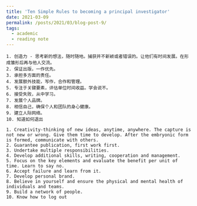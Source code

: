 ```yaml
---
title: 'Ten Simple Rules to becoming a principal investigator'
date: 2021-03-09
permalink: /posts/2021/03/blog-post-9/
tags:
  - academic
  - reading note
---
```


	1. 创造力 - 思考新的想法，随时随地。捕获并不新颖或者错误的。让他们有时间发展。在形成雏形后再与他人交流。
	2. 保证出版，一作优先。
	3. 承担多方面的责任。
	4. 发展额外技能，写作，合作和管理。
	5. 专注于关键要素，评估单位时间收益。学会说不。
	6. 接受失败，从中学习。
	7. 发展个人品牌。
	8. 相信自己，确保个人和团队的身心健康。
	9. 建立人际网络。
	10. 知道如何退出
	
	1. Creativity-thinking of new ideas, anytime, anywhere. The capture is not new or wrong. Give them time to develop. After the embryonic form is formed, communicate with others.
	2. Guarantee publication, first work first.
	3. Undertake multiple responsibilities.
	4. Develop additional skills, writing, cooperation and management.
	5. Focus on the key elements and evaluate the benefit per unit of time. Learn to say no.
	6. Accept failure and learn from it.
	7. Develop personal brand.
	8. Believe in yourself and ensure the physical and mental health of individuals and teams.
	9. Build a network of people.
	10. Know how to log out
